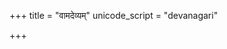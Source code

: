 +++
title = "वामदेव्यम्"
unicode_script = "devanagari"

+++
<div class="js_include" url="/vedAH_sAma/paravastu-saama/devaH/indraH/vAmadevyam/"  newLevelForH1="1" includeTitle="false"> </div>